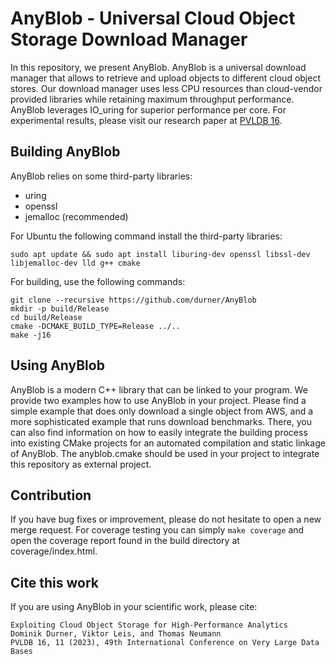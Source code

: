# AnyBlob - Universal Cloud Object Storage Download Manager

In this repository, we present AnyBlob.
AnyBlob is a universal download manager that allows to retrieve and upload objects to different cloud object stores.
Our download manager uses less CPU resources than cloud-vendor provided libraries while retaining maximum throughput performance.
AnyBlob leverages IO\_uring for superior performance per core.
For experimental results, please visit our research paper at [PVLDB 16](https://www.vldb.org/pvldb/vol16/p2734-durner.pdf).

## Building AnyBlob

AnyBlob relies on some third-party libraries:
- uring
- openssl
- jemalloc (recommended)

For Ubuntu the following command install the third-party libraries:
```
sudo apt update && sudo apt install liburing-dev openssl libssl-dev libjemalloc-dev lld g++ cmake
```

For building, use the following commands:
```
git clone --recursive https://github.com/durner/AnyBlob
mkdir -p build/Release
cd build/Release
cmake -DCMAKE_BUILD_TYPE=Release ../..
make -j16
```

## Using AnyBlob

AnyBlob is a modern C++ library that can be linked to your program.
We provide two examples how to use AnyBlob in your project.
Please find a simple example that does only download a single object from AWS, and a more sophisticated example that runs download benchmarks.
There, you can also find information on how to easily integrate the building process into existing CMake projects for an automated compilation and static linkage of AnyBlob.
The anyblob.cmake should be used in your project to integrate this repository as external project.

## Contribution

If you have bug fixes or improvement, please do not hesitate to open a new merge request.
For coverage testing you can simply `make coverage` and open the coverage report found in the build directory at coverage/index.html.

## Cite this work

If you are using AnyBlob in your scientific work, please cite:

```
Exploiting Cloud Object Storage for High-Performance Analytics
Dominik Durner, Viktor Leis, and Thomas Neumann
PVLDB 16, 11 (2023), 49th International Conference on Very Large Data Bases
```
